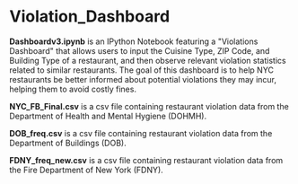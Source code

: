 # Violation_Dashboard
<b>Dashboardv3.ipynb</b> is an IPython Notebook featuring a "Violations Dashboard" that allows users to input the Cuisine Type, ZIP Code, and Building Type of a restaurant, and then observe relevant violation statistics related to similar restaurants. The goal of this dashboard is to help NYC restaurants be better informed about potential violations they may incur, helping them to avoid costly fines.

<b>NYC_FB_Final.csv</b> is a csv file containing restaurant violation data from the Department of Health and Mental Hygiene (DOHMH).

<b>DOB_freq.csv</b> is a csv file containing restaurant violation data from the Department of Buildings (DOB).

<b>FDNY_freq_new.csv</b> is a csv file containing restaurant violation data from the Fire Department of New York (FDNY).
